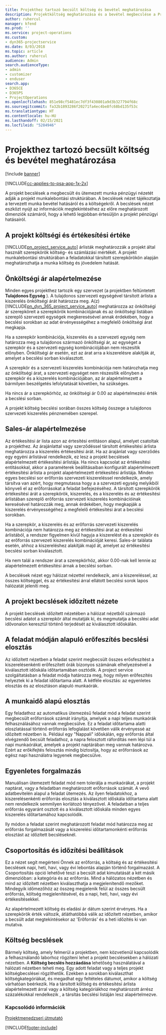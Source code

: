 ```yaml
---
title: Projekthez tartozó becsült költség és bevétel meghatározása
description: Projektköltség meghatározása és a bevétel megbecslése a Project Service szolgáltatásban
author: ruhercul
manager: kfend
ms.prod: ''
ms.service: project-operations
ms.custom:
- dyn365-projectservice
ms.date: 8/03/2018
ms.topic: article
ms.author: ruhercul
audience: Admin
search.audienceType:
- admin
- customizer
- enduser
search.app:
- D365CE
- D365PS
- ProjectOperations
ms.openlocfilehash: 851e98cf5481ec7df3f430801a9d3b327794f68c
ms.sourcegitcommit: fa32b1893286f20271fa4ec4be8fc68bd135f53c
ms.translationtype: HT
ms.contentlocale: hu-HU
ms.lasthandoff: 02/15/2021
ms.locfileid: "5284946"
---
```

# <a name="determine-project-cost-and-revenue-estimates"></a>Projekthez tartozó becsült költség és bevétel meghatározása 

[!include [banner](../includes/psa-now-project-operations.md)]

[!INCLUDE[cc-applies-to-psa-app-1x-2x](../includes/cc-applies-to-psa-app-1x-2x.md)]

A projekt becslések a megbecsült és ütemezett munka pénzügyi nézetét adják a projekt munkalebontási struktúrában. A becslések nézet tájékoztatja a tervezett munka bevétel hatásáról és a költségekről. A becslések nézet eszközt nyújt az információk megtekintéséhez az előre meghatározott dimenziók számáról, hogy a lehető legjobban értesüljön a projekt pénzügyi hatásairól.  
  
## <a name="cost-and-sales-value-of-the-project"></a>A projekt költségi és értékesítési értéke  
[!INCLUDE[pn_project_service_auto](../includes/pn-project-service-auto.md)] árlisták meghatározzák a projekt által használt szerepkörök költség- és számlázási mértékét. A projekt munkalebontási struktúrában a feladatokkal társított szerepkörökön alapján meghatározhatja a munka költség és jövedelem hatását.  
  
## <a name="cost-price-defaulting"></a>Önköltségi ár alapértelmezése  
Minden egyes projekthez tartozik egy szervezet (a projektben feltüntetett **Tulajdonos Egység** ). A tulajdonos szervezeti egységével társított árlista a kiszerelés önköltségi árát határozza meg. A(z) [!INCLUDE[pn_dyn_365_project_service_auto](../includes/pn-dyn-365-project-service-auto.md)] meghatározza az önköltségi ár szerepköreit a szerepkörök kombinációjának és az önköltségi listában szereplő szervezeti egységek megkeresésével annak érdekében, hogy a becslési sorokban az adat érvényességéhez a megfelelő önköltségi árat megkapja.  
  
Ha a szerepkör kombinációja, kiszerelés és a szervezeti egység nem határozza meg a tulajdonos származó önköltségi ár, az egységet a szerepkör és a szervezeti egység kombinációjában nem részesítik előnyben. Önköltségi ár esetén, ezt az árat arra a kiszerelésre alakítják át, amelyet a becslési sorban kiválasztott.  
  
A szerepkör és a szervezeti kiszerelés kombinációja nem határozhatja meg az önköltségi árat, a szervezeti egységet nem részesítik előnyben a szerepkör és a kiszerelés kombinációjában, az ár alapértelmezett a bármilyen beszélgetés lefolytatását követően, ha szükséges.  
  
 Ha nincs ár a szerepkörhöz, az önköltségi ár 0.00 az alapértelmezési érték a becslési sorban.  
  
 A projekt költség becslési sorában összes költség összege a tulajdonos szervezeti kiszerelés pénznemében szerepel.  
  
## <a name="sales-price-defaulting"></a>Sales-ár alapértelmezése  
Az értékesítési ár lista azon az értesítési entitáson alapul, amelyet csatoltak a projekthez. Az árajánlattal vagy szerződéssel társított értékesítési árlista meghatározza a kiszerelés értékesítési árát. Ha az árajánlat vagy szerződés egy egyéni árlistával rendelkezik, ez lesz a projekt becslések alapértelmezett értékesítési árlistája. Ha nincs kapcsolat az értékesítési entitásokkal, akkor a paraméterek beállításaiban konfigurált alapértelmezett értékesítési árlista a projekt alapértelmezett értékesítési árlistája. Minden egyes becslési sor erőforrás szervezeti kiszereléssel rendelkezik, amely társítva van azért, hogy megmutassa hogy a a szervezeti egység melyikből könyveli el az erőforrásokat a feladat befejezéséhez. A társított szerepkörök értékesítési árát a szerepkörök, kiszerelés, és a kiszerelés és az értékesítési árlistában szereplő erőforrás szervezeti kiszerelés kombinációinak keresésével határozzák meg, annak érdekében, hogy megkapják a kiszerelés érvényességéhez a megfelelő értékesítési árat a becslési sorokban.  
  
Ha a szerepkör, a kiszerelés és az erőforrás szervezeti kiszerelés kombinációja nem határozza meg az értékesítési árat az érékesítési árlistából, a rendszer figyelmen kívül hagyja a kiszerelést és a szerepkör és az erőforrás szervezeti kiszerelés kombinációját keresi. Sales-ár találata esetén, ahhoz a kiszereléshez alakítják majd át, amelyet az értékesítési becslési sorban kiválasztott.  
  
Ha nem talál a rendszer árat a szerepkörhöz, akkor 0.00-nak kell lennie az alapértelmezett értékesítési árnak a becslési sorban.  
  
A becslések nézet egy hálózat nézettel rendelkezik, ami a kiszereléssel, az összes költséggel, és az értékesítési árral ellátott becslési sorok lapos hálózatát jeleníti meg.  
  
## <a name="time-phased-view-of-project-estimates"></a>A projekt becslések időzített nézete  
A projekt becslések időzített nézetében a hálózat nézetből származó becslési adatot a szerepkör által mutatják ki, és megmutatja a becslési adat idővonalon keresztül történő terjedését az kiválasztott időskálán.  
  
## <a name="effort-estimate-allocation-based-on-task-mode"></a>A feladat módján alapuló erőfeszítés becslési elosztás  
Az időzített nézetben a feladat szerint megbecsült összes erősfeszítést a kiszerelésenkénti erőfeszített órák bizonyos számának elhelyezésével a kiválasztott időskála időtartamában osztódik. A project service szolgáltatásban a feladat módja határozza meg, hogy milyen erőfeszítés helyeztek ki a feladat időtartama alatt. A kétféle elosztás: az egyenletes elosztás és az elosztáson alapuló munkaórák. 
  
## <a name="work-hours-based-allocation"></a>A munkaidő alapú elosztás  
Egy feladathoz az automatikus ütemezésű feladat mód a feladat szerint megbecsült erőforrások számát irányítja, amelyek a napi teljes munkaórák felhasználásához vannak megbecsülve. Ez a feladat időtartama alatti eloszlatással történő erőforrás lefoglalást követően válik érvényessé az időzített nézetben is. Például egy "Nappali" időskálán, egy erőforrás által elvégzendő becsült feladathoz, a napra felosztott ráfordítás nem lépi túl a napi munkaórákat, amelyek a projekt naptárában meg vannak határozva. Ezért az erőkifejtés felosztás mindig biztosítja, hogy az erőforrások az egész napi használatra legyenek megbecsülve.  
  
## <a name="even-distribution"></a>Egyenletes forgalmazás  
Manuálisan ütemezett feladat mód nem tolerálja a munkaórákat, a projekt naptárat, vagy a feladatban meghatározott erőforrások számát. A vevő adatbevitelén alapul a feladat ütemezés. Az ilyen feladatokhoz, a kiszerelésenkénti erőforrás elosztás a kiválasztott időskála időtartama alatt nem rendelkezik semmilyen korlátozó tényezővel. A feladatban a teljes erőforrás egyaránt osztott és a kiválasztott időskála minden egyes kiszerelés időtartamához kapcsolódik.  
  
Ily módon a feladat szerint meghatározott feladat mód határozza meg az erőforrás forgalmazását vagy a kiszerelési időtartamonkénti erőforrás elosztást az időzített becsléseknél.  
  
## <a name="grouping-and-time-phasing-options"></a>Csoportosítás és időzítési beállítások  
Ez a nézet segít megérteni Önnek az erőforrás, a költség és az értékesítési becslések napi, heti, havi, vagy évi lebontás alapján történő forgalmazást. A Csoportosítás opció lehetővé teszi a becsült adat kimutatását a két másik dimenzióban: a kategória és az erőforrás. Mind a hálózatos nézetben és mind az időzített nézetben kiválaszthatja a megjelenítendő mezőket. Mindegyik időmezőhöz az összeg megjelenik felül az összes becsült erőforrás, költség megjelenítésével, és a napi, heti, havi, vagy évi értékesítésekkel.  
  
Az alapértelmezett költség és eladási ár dátum szerint érvényes. Ha a szerepkörök érték változik, átláthatóbbá válik az időzített nézetben, amikor a becsült adat megtekintésekor az 'Erőforrás' és a heti időzítés ki van mutatva.  
  
## <a name="expense-estimates"></a>Költség becslések  
Bármely költség, amely felmerül a projektben, nem közvetlenül kapcsolódik a felhasználandó laborhoz rögzíteni lehet a projekt becslésekben a hálózati nézetben. A **Költség becslés hozzáadása** lehetőség használatával a hálózati nézetben teheti meg. Egy adott feladat vagy a teljes projekt költségbecslései rögzíthetők. Ezekben a sorokban kiválaszthat költségkategóriákat, és megadhat egy feltételes dátumot, amikor a költség várhatóan beérkezik. Ha a társított költség és értékesítési árlista alapértelmezett árral vagy a költség kategóriákhoz meghatározott árrész százalékokkal rendelkezik , a társítás becslési listáján lesz alapértelmezve.  
  
### <a name="see-also"></a>Kapcsolódó információk  
 [Projektmenedzseri útmutató](../psa/project-manager-guide.md)


[!INCLUDE[footer-include](../includes/footer-banner.md)]